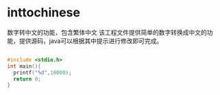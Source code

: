 # inttochinese
数字转中文的功能，包含繁体中文
该工程文件提供简单的数字转换成中文的功能，提供源码，java可以根据其中提示进行修改即可完成。

```c

#include <stdio.h>
int main(){
  printf("%d",10000);
  return 0;
}

```
